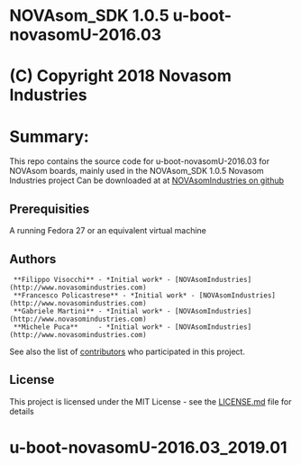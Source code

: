 # NOVAsom_SDK 1.0.5 u-boot-novasomU-2016.03
# (C) Copyright 2018 Novasom Industries
Summary:
======== 
This repo contains the source code for u-boot-novasomU-2016.03 for NOVAsom boards,
mainly used in the NOVAsom_SDK 1.0.5 Novasom Industries project
Can be downloaded at at [NOVAsomIndustries on github](https://novasomindustries.github.io/u-boot-novasomU-2016.03_1.0.5/)
## Prerequisities
A running Fedora 27 or an equivalent virtual machine

## Authors
```
 **Filippo Visocchi** - *Initial work* - [NOVAsomIndustries](http://www.novasomindustries.com)
 **Francesco Policastrese** - *Initial work* - [NOVAsomIndustries](http://www.novasomindustries.com)
 **Gabriele Martini** - *Initial work* - [NOVAsomIndustries](http://www.novasomindustries.com)
 **Michele Puca**     - *Initial work* - [NOVAsomIndustries](http://www.novasomindustries.com)
```
See also the list of [contributors](https://gitlab.com/NovasomIndustries/Doc/contributors) who participated in this project.

## License

This project is licensed under the MIT License - see the [LICENSE.md](LICENSE.md) file for details

# u-boot-novasomU-2016.03_2019.01

